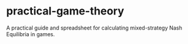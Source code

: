# practical-game-theory
A practical guide and spreadsheet for calculating mixed-strategy Nash Equilibria in games.
